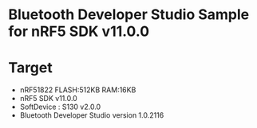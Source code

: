 Bluetooth Developer Studio Sample for nRF5 SDK v11.0.0
====

# Target
* nRF51822 FLASH:512KB  RAM:16KB
* nRF5 SDK v11.0.0
* SoftDevice : S130 v2.0.0
* Bluetooth Developer Studio version 1.0.2116


